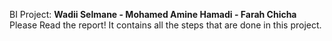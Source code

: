 BI Project:
<b>Wadii Selmane - Mohamed Amine Hamadi - Farah Chicha</b>
Please Read the report! It contains all the steps that are done in this project.
